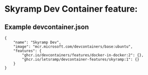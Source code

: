 # Skyramp Dev Container feature:


## Example devcontainer.json
```
{
	"name": "Skyramp Dev",
	"image": "mcr.microsoft.com/devcontainers/base:ubuntu",
	"features": {
		"ghcr.io/devcontainers/features/docker-in-docker:2": {},
		"ghcr.io/letsramp/devcontainer-features/skyramp:1": {}
	}
}

```

